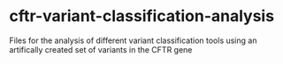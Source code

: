 cftr-variant-classification-analysis
====================================

Files for the analysis of different variant classification tools using an artifically created set of variants in the CFTR gene

